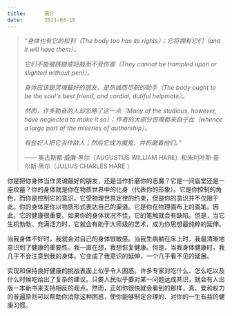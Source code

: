 ```yaml
---
title:      简介
date:       2021-03-16
---
```


> *“身体也有它的权利（The body too has its rights）；它将拥有它们（and it will have them）。*
>
> *它们不能被践踏或轻敲而不受伤害（They cannot be trampled upon or slighted without peril）。*
>
> *身体应该是灵魂最好的朋友，是热诚而尽职的助手（The body ought to be the soul's best friend, and cordial, dutiful helpmate）。*
>
> *然而，许多勤奋的人却忽略了这一点（Many of the studious, however, have neglected to make it so）；作者的大部分苦难都来自于此（whence a large part of the miseries of authorship）。*
>
> *有些好人把它当作敌人；然后它成为魔鬼，并折磨着他们。”*
>
> —— 奥古斯都·威廉·黑尔（AUGUSTUS WILLIAM HARE）和朱利叶斯·查尔斯·黑尔（JULIUS CHARLES HARE ）

你是把你身体当作灵魂最好的朋友，还是当作折磨你的恶魔？它是一间庙堂还是一座坟墓？你的身体就是你在物质世界中的化身（代表你的形象）。它是你控制的角色，而你是控制它的意识。它受物理世界定律的约束，但是你的意识并不仅限于此。你的身体是你以物质形式表达自己的渠道。它是你在物理画布上的画笔。因此，它的健康很重要。如果你的身体状况不佳，它的笔触就会有缺陷。但是，当它生机勃勃、充满活力时，它就会有助于大师级的艺术，成为你思想最纯粹的延伸。

当我身体不好时，我就会对自己的身体很敏感。当我生病躺在床上时，我最清晰地意识到了健康的重要性。我一直在想，我想恢复健康。但是，当我身体健康时，我几乎不会注意到我的身体。它变成了我意识的延伸，一个几乎看不见的延展。

实现和保持良好健康的挑战表面上似乎令人困惑。许多专家对吃什么、怎么吃以及什么时候吃给出了复杂的建议。只要人民似乎要对某一问题达成共识，就会有人出版一本新书来支持相反的观点。然而，正如你很快就会看到的那样，真、爱和权力的普遍原则可以帮助你消除这种困惑，使你能够制定合理的、对你的一生有益的健康习惯。

